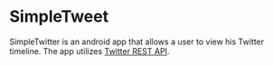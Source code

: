 # SimpleTweet
 SimpleTwitter is an android app that allows a user to view his Twitter timeline. The app utilizes [Twitter REST API](https://dev.twitter.com/rest/public).
